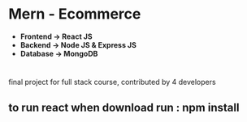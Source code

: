 # Mern - Ecommerce

 - **Frontend -> React JS**
 -  **Backend -> Node JS & Express JS**
 -  **Database -> MongoDB**

#
final project for full stack course, contributed by 4 developers





## to run react when download run : npm install

